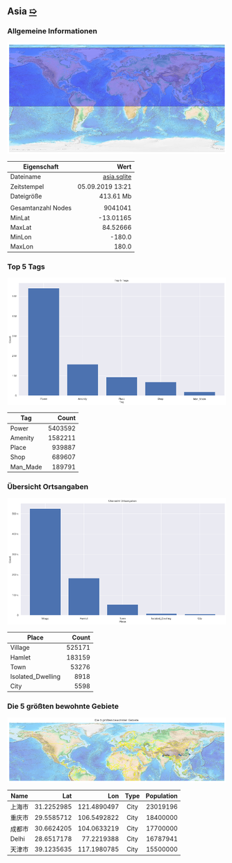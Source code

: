 ## Asia [&#10159;](asia.sqlite)

### Allgemeine Informationen

![Overview](./Images/asia_overview.png)

|Eigenschaft|Wert|
|-|-:|
Dateiname|[asia.sqlite](asia.sqlite)|
Zeitstempel|05.09.2019 13:21|
Dateigr&ouml;&szlig;e|413.61 Mb|
|||
Gesamtanzahl Nodes|9041041|
|MinLat|-13.01165|
|MaxLat|84.52666|
|MinLon|-180.0|
|MaxLon|180.0|

### Top 5 Tags

![Tags](./Images/asia_tags.png)

|Tag|Count|
|-|-:|
|Power|5403592|
|Amenity|1582211|
|Place|939887|
|Shop|689607|
|Man_Made|189791|

### &Uuml;bersicht Ortsangaben

![Places](./Images/asia_places.png)

|Place|Count|
|-|-:|
|Village|525171|
|Hamlet|183159|
|Town|53276|
|Isolated_Dwelling|8918|
|City|5598|

### Die 5 gr&ouml;&szlig;ten bewohnte Gebiete

![Places](./Images/asia_topplaces.png)

|Name|Lat|Lon|Type|Population|
|----|--:|--:|:--:|---------:|
|上海市|31.2252985|121.4890497|City|23019196|
|重庆市|29.5585712|106.5492822|City|18400000|
|成都市|30.6624205|104.0633219|City|17700000|
|Delhi|28.6517178|77.2219388|City|16787941|
|天津市|39.1235635|117.1980785|City|15500000|
